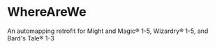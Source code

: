 # WhereAreWe

An automapping retrofit for Might and Magic® 1-5, Wizardry® 1-5, and Bard's Tale® 1-3
